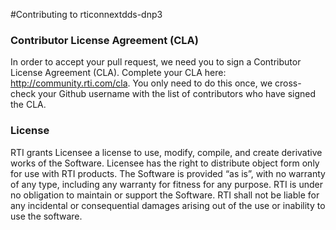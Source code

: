 #Contributing to rticonnextdds-dnp3

### Contributor License Agreement (CLA)
In order to accept your pull request, we need you to sign a Contributor License Agreement (CLA). Complete your CLA here: http://community.rti.com/cla. You only need to do this once, we cross-check your Github username with the list of contributors who have signed the CLA.

### License
RTI grants Licensee a license to use, modify, compile, and create derivative works 
of the Software.  Licensee has the right to distribute object form only for use with RTI 
products.  The Software is provided “as is”, with no warranty of any type, including 
any warranty for fitness for any purpose. RTI is under no obligation to maintain or 
support the Software.  RTI shall not be liable for any incidental or consequential 
damages arising out of the use or inability to use the software.
